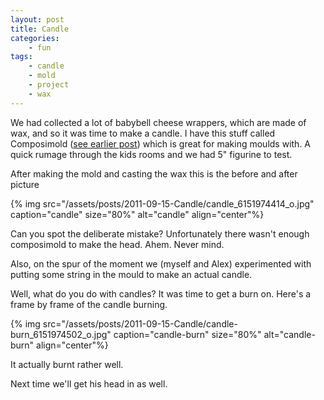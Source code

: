 ```yaml
---
layout: post
title: Candle
categories:
    - fun
tags:
    - candle
    - mold
    - project
    - wax
---
```


We had collected a lot of babybell cheese wrappers, which are made of wax, and so it was time to make a candle. I have this stuff called Composimold ([see earlier post](http://seryckd.wordpress.com/2011/02/19/composimold)) which is great for making moulds with. A quick rumage through the kids rooms and we had 5" figurine to test.

After making the mold and casting the wax this is the before and after picture

{% img src="/assets/posts/2011-09-15-Candle/candle_6151974414_o.jpg" caption="candle" size="80%" alt="candle" align="center"%}

Can you spot the deliberate mistake? Unfortunately there wasn't enough composimold to make the head. Ahem. Never mind.

Also, on the spur of the moment we (myself and Alex) experimented with putting some string in the mould to make an actual candle.

Well, what do you do with candles? It was time to get a burn on. Here's a frame by frame of the candle burning.

{% img src="/assets/posts/2011-09-15-Candle/candle-burn_6151974502_o.jpg" caption="candle-burn" size="80%" alt="candle-burn" align="center"%}

It actually burnt rather well.

Next time we'll get his head in as well.